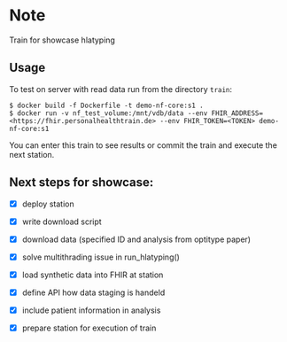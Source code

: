# Note
Train for showcase hlatyping
## Usage

To test on server with read data run from the directory `train`:

 ```
$ docker build -f Dockerfile -t demo-nf-core:s1 .
$ docker run -v nf_test_volume:/mnt/vdb/data --env FHIR_ADDRESS=<https://fhir.personalhealthtrain.de> --env FHIR_TOKEN=<TOKEN> demo-nf-core:s1
 ```

You can enter this train to see results or commit the train and execute the next station.
## Next steps for showcase:
- [x] deploy station
- [x] write download script
- [x] download data (specified ID and analysis from optitype paper)
- [x] solve multithrading issue in run_hlatyping()
- [x] load synthetic data into FHIR at station
- [x] define API how data staging is handeld
- [x] include patient information in analysis
- [x] prepare station for execution of train

